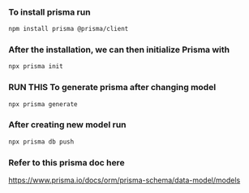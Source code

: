 ### To install prisma run 

```bash
npm install prisma @prisma/client
```

### After the installation, we can then initialize Prisma with

```bash
npx prisma init
```


### RUN THIS To generate prisma after changing model 

```bash
npx prisma generate
```

### After creating new model run
```bash
npx prisma db push
```

### Refer to this prisma doc here

https://www.prisma.io/docs/orm/prisma-schema/data-model/models
